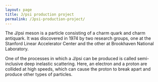 ```yaml
---
layout: page
title: J/psi production project
permalink: /Jpsi-production-project/
---
```


The J/psi meson is a particle consisting of a charm quark and charm antiquark. It was discovered in 1974 by two research groups, one at the Stanford Linear Accelerator Center and the other at Brookhaven National Laboratory. 

One of the processes in which a J/psi can be produced is called semi-inclusive deep inelastic scattering. Here, an electron and a proton are collided at high speeds, which can cause the proton to break apart and produce other types of particles.